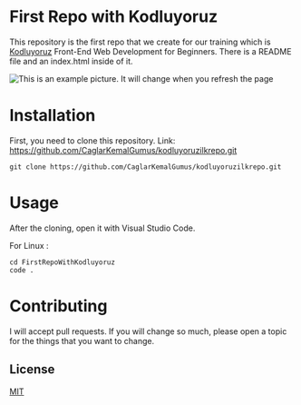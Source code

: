 # First Repo with Kodluyoruz

This repository is the first repo that we create for our training which is [Kodluyoruz](https://www.patika.dev/tr) Front-End Web Development for Beginners.
There is a README file and an index.html inside of it.

![This is an example picture. It will change when you refresh the page](https://picsum.photos/200/300)

# Installation

First, you need to clone this repository. Link: https://github.com/CaglarKemalGumus/kodluyoruzilkrepo.git

```
git clone https://github.com/CaglarKemalGumus/kodluyoruzilkrepo.git
```

# Usage

After the cloning, open it with Visual Studio Code.

For Linux :

```
cd FirstRepoWithKodluyoruz
code .
```

# Contributing

I will accept pull requests. If you will change so much, please open a topic for the things that you want to change.

## License
[MIT](https://choosealicense.com/licenses/mit/)